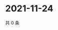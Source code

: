# 2021-11-24

共 0 条

<!-- BEGIN WEIBO -->
<!-- 最后更新时间 Wed Nov 24 2021 13:13:08 GMT+0800 (China Standard Time) -->

<!-- END WEIBO -->
